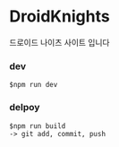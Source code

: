 # DroidKnights

드로이드 나이츠 사이트 입니다



### dev

``` shell
$npm run dev
```



### delpoy

``` shel
$npm run build
-> git add, commit, push
```

